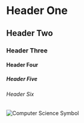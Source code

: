 # Header One
## Header Two
### Header Three
#### Header Four
##### Header Five
###### Header Six
![Computer Science Symbol](https://encrypted-tbn0.gstatic.com/images?q=tbn:ANd9GcSOKe4C3vfgVzqBMEKFFAd0x7bLfccn07B1ig&usqp=CAU)
